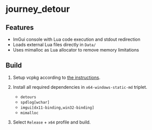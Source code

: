 # journey_detour

## Features
- ImGui console with Lua code execution and stdout redirection
- Loads external Lua files directly in `Data/`
- Uses mimalloc as Lua allocator to remove memory limitations

## Build
1. Setup vcpkg according to [the instructions](https://learn.microsoft.com/en-us/vcpkg/get_started/get-started-msbuild?pivots=shell-cmd).

2. Install all required dependencies in `x64-windows-static-md` triplet.
   - `detours`
   - `spdlog[wchar]`
   - `imgui[dx11-binding,win32-binding]`
   - `mimalloc`

3. Select `Release` + `x64` profile and build.
